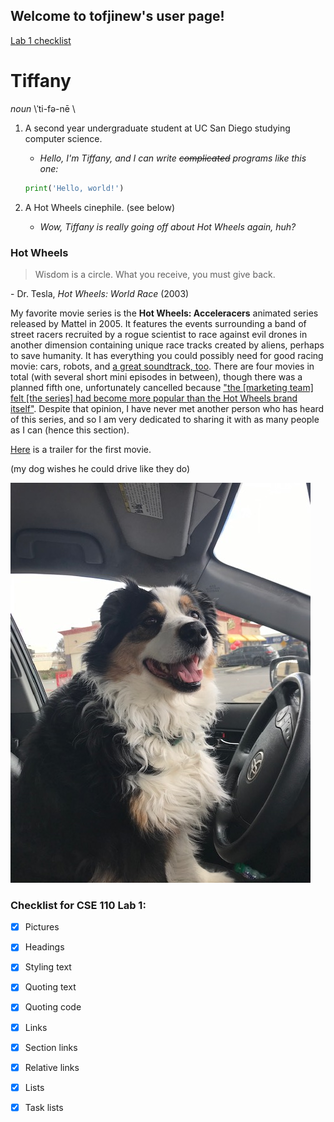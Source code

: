 ## Welcome to tofjinew's user page!

[Lab 1 checklist](https://github.com/tofjinew/tofjinew.github.io#checklist-for-cse-110-lab-1)

# Tiffany 

_noun_  \ˈti-fə-nē \

1. A second year undergraduate student at UC San Diego studying computer science.
   - _Hello, I'm Tiffany, and I can write ~~complicated~~ programs like this one:_

   ```python
   print('Hello, world!')
   ```
2. A Hot Wheels cinephile. (see below)
   - _Wow, Tiffany is really going off about Hot Wheels again, huh?_

### Hot Wheels

> Wisdom is a circle. What you receive, you must give back.

\- Dr. Tesla, _Hot Wheels: World Race_ (2003)

My favorite movie series is the **Hot Wheels: Acceleracers** animated series released by Mattel in 2005. It features the events surrounding a band of street racers recruited by a rogue scientist to race against evil drones in another dimension containing unique race tracks created by aliens, perhaps to save humanity. It has everything you could possibly need for good racing movie: cars, robots, and [a great soundtrack, too](https://www.youtube.com/watch?v=g5u7y1rBJGY). There are four movies in total (with several short mini episodes in between), though there was a planned fifth one, unfortunately cancelled because ["the \[marketing team\] felt \[the series\] had become more popular than the Hot Wheels brand itself"](https://www.reddit.com/r/Acceleracers/comments/9ny314/why_acceleracers_was_cancelled/). Despite that opinion, I have never met another person who has heard of this series, and so I am very dedicated to sharing it with as many people as I can (hence this section).

[Here](https://www.youtube.com/watch?v=VGqyxhxkVuo) is a trailer for the first movie.

(my dog wishes he could drive like they do)

![](dog.jpg)


### Checklist for CSE 110 Lab 1:

- [x] Pictures
- [x] Headings
- [x] Styling text
- [x] Quoting text
- [x] Quoting code
- [x] Links
- [x] Section links
- [x] Relative links
- [x] Lists
- [x] Task lists


